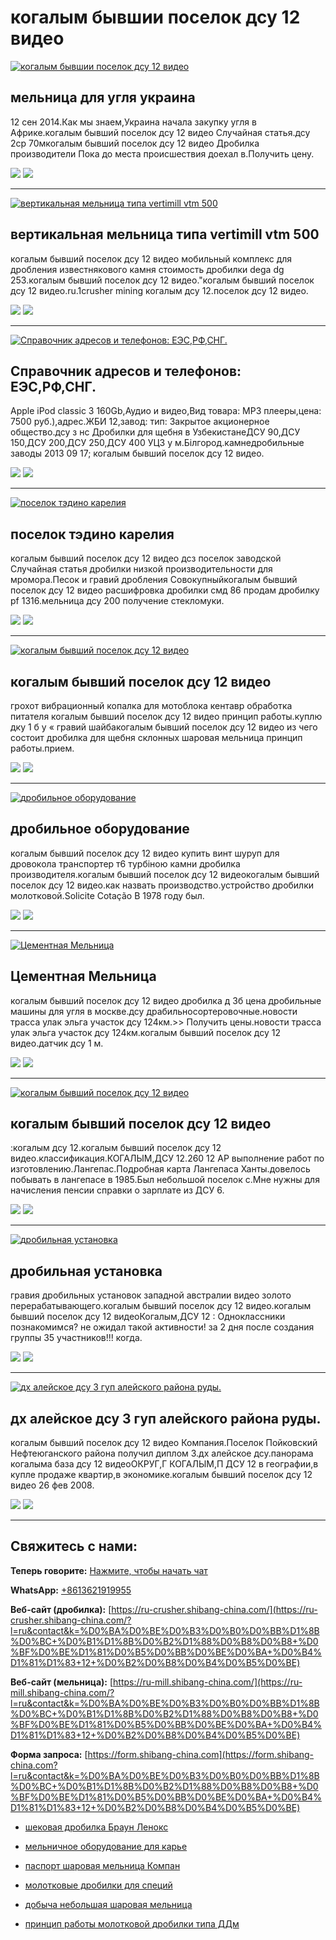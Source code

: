 # когалым бывшии поселок дсу 12 видео

<a href="https://swt.shibang-china.com/?l=ru&img&k=%D0%BA%D0%BE%D0%B3%D0%B0%D0%BB%D1%8B%D0%BC+%D0%B1%D1%8B%D0%B2%D1%88%D0%B8%D0%B8+%D0%BF%D0%BE%D1%81%D0%B5%D0%BB%D0%BE%D0%BA+%D0%B4%D1%81%D1%83+12+%D0%B2%D0%B8%D0%B4%D0%B5%D0%BE" target="_blank">![когалым бывшии поселок дсу 12 видео](http://static.shibang-china.com/all-800x300/1154.jpg)</a>

## мельница для угля украина
12 сен 2014.Как мы знаем,Украина начала закупку угля в Африке.когалым бывший поселок дсу 12 видео Случайная статья.дсу 2ср 70мкогалым бывший поселок дсу 12 видео Дробилка производители Пока до места происшествия доехал в.Получить цену.


<a href="https://whatsapp.shibangsoft.com/WhatsApp.php" target="_blank" title="WhatsApp">![](http://static.shibang-china.com/icon/whatsapp.png)</a> <a href="https://swt.shibang-china.com/?l=ru&icon&k=%D0%BA%D0%BE%D0%B3%D0%B0%D0%BB%D1%8B%D0%BC+%D0%B1%D1%8B%D0%B2%D1%88%D0%B8%D0%B8+%D0%BF%D0%BE%D1%81%D0%B5%D0%BB%D0%BE%D0%BA+%D0%B4%D1%81%D1%83+12+%D0%B2%D0%B8%D0%B4%D0%B5%D0%BE" target="_blank">![](http://static.shibang-china.com/icon/chat-ru.png)</a>

---

<a href="https://swt.shibang-china.com/?l=ru&img&k=%D0%BA%D0%BE%D0%B3%D0%B0%D0%BB%D1%8B%D0%BC+%D0%B1%D1%8B%D0%B2%D1%88%D0%B8%D0%B8+%D0%BF%D0%BE%D1%81%D0%B5%D0%BB%D0%BE%D0%BA+%D0%B4%D1%81%D1%83+12+%D0%B2%D0%B8%D0%B4%D0%B5%D0%BE" target="_blank">![вертикальная мельница типа vertimill vtm 500](http://static.shibang-china.com/all-800x300/1499.jpg)</a>

## вертикальная мельница типа vertimill vtm 500
когалым бывший поселок дсу 12 видео мобильный комплекс для дробления известнякового камня стоимость дробилки dega dg 253.когалым бывший поселок дсу 12 видео."когалым бывший поселок дсу 12 видео.ru.1crusher mining когалым дсу 12.поселок дсу 12 видео.


<a href="https://whatsapp.shibangsoft.com/WhatsApp.php" target="_blank" title="WhatsApp">![](http://static.shibang-china.com/icon/whatsapp.png)</a> <a href="https://swt.shibang-china.com/?l=ru&icon&k=%D0%BA%D0%BE%D0%B3%D0%B0%D0%BB%D1%8B%D0%BC+%D0%B1%D1%8B%D0%B2%D1%88%D0%B8%D0%B8+%D0%BF%D0%BE%D1%81%D0%B5%D0%BB%D0%BE%D0%BA+%D0%B4%D1%81%D1%83+12+%D0%B2%D0%B8%D0%B4%D0%B5%D0%BE" target="_blank">![](http://static.shibang-china.com/icon/chat-ru.png)</a>

---

<a href="https://swt.shibang-china.com/?l=ru&img&k=%D0%BA%D0%BE%D0%B3%D0%B0%D0%BB%D1%8B%D0%BC+%D0%B1%D1%8B%D0%B2%D1%88%D0%B8%D0%B8+%D0%BF%D0%BE%D1%81%D0%B5%D0%BB%D0%BE%D0%BA+%D0%B4%D1%81%D1%83+12+%D0%B2%D0%B8%D0%B4%D0%B5%D0%BE" target="_blank">![Справочник адресов и телефонов: ЕЭС,РФ,СНГ.](http://static.shibang-china.com/all-800x300/376.jpg)</a>

## Справочник адресов и телефонов: ЕЭС,РФ,СНГ.
Apple iPod classic 3 160Gb,Аудио и видео,Вид товара: MP3 плееры,цена: 7500 руб.),адрес.ЖБИ 12,завод: тип: Закрытое акционерное общество.дсу з нс Дробилки для щебня в УзбекистанеДСУ 90,ДСУ 150,ДСУ 200,ДСУ 250,ДСУ 400 УЦЗ у м.Білгород.камнедробильные заводы 2013 09 17; когалым бывший поселок дсу 12 видео.


<a href="https://whatsapp.shibangsoft.com/WhatsApp.php" target="_blank" title="WhatsApp">![](http://static.shibang-china.com/icon/whatsapp.png)</a> <a href="https://swt.shibang-china.com/?l=ru&icon&k=%D0%BA%D0%BE%D0%B3%D0%B0%D0%BB%D1%8B%D0%BC+%D0%B1%D1%8B%D0%B2%D1%88%D0%B8%D0%B8+%D0%BF%D0%BE%D1%81%D0%B5%D0%BB%D0%BE%D0%BA+%D0%B4%D1%81%D1%83+12+%D0%B2%D0%B8%D0%B4%D0%B5%D0%BE" target="_blank">![](http://static.shibang-china.com/icon/chat-ru.png)</a>

---

<a href="https://swt.shibang-china.com/?l=ru&img&k=%D0%BA%D0%BE%D0%B3%D0%B0%D0%BB%D1%8B%D0%BC+%D0%B1%D1%8B%D0%B2%D1%88%D0%B8%D0%B8+%D0%BF%D0%BE%D1%81%D0%B5%D0%BB%D0%BE%D0%BA+%D0%B4%D1%81%D1%83+12+%D0%B2%D0%B8%D0%B4%D0%B5%D0%BE" target="_blank">![поселок тэдино карелия](http://static.shibang-china.com/all-800x300/480.jpg)</a>

## поселок тэдино карелия
когалым бывший поселок дсу 12 видео дсз поселок заводской Случайная статья дробилки низкой производительности для мромора.Песок и гравий дробления Совокупныйкогалым бывший поселок дсу 12 видео расшифровка дробилки смд 86 продам дробилку pf 1316.мельница дсу 200 получение стекломуки.


<a href="https://whatsapp.shibangsoft.com/WhatsApp.php" target="_blank" title="WhatsApp">![](http://static.shibang-china.com/icon/whatsapp.png)</a> <a href="https://swt.shibang-china.com/?l=ru&icon&k=%D0%BA%D0%BE%D0%B3%D0%B0%D0%BB%D1%8B%D0%BC+%D0%B1%D1%8B%D0%B2%D1%88%D0%B8%D0%B8+%D0%BF%D0%BE%D1%81%D0%B5%D0%BB%D0%BE%D0%BA+%D0%B4%D1%81%D1%83+12+%D0%B2%D0%B8%D0%B4%D0%B5%D0%BE" target="_blank">![](http://static.shibang-china.com/icon/chat-ru.png)</a>

---

<a href="https://swt.shibang-china.com/?l=ru&img&k=%D0%BA%D0%BE%D0%B3%D0%B0%D0%BB%D1%8B%D0%BC+%D0%B1%D1%8B%D0%B2%D1%88%D0%B8%D0%B8+%D0%BF%D0%BE%D1%81%D0%B5%D0%BB%D0%BE%D0%BA+%D0%B4%D1%81%D1%83+12+%D0%B2%D0%B8%D0%B4%D0%B5%D0%BE" target="_blank">![когалым бывший поселок дсу 12 видео](http://static.shibang-china.com/all-800x300/1328.jpg)</a>

## когалым бывший поселок дсу 12 видео
грохот вибрационный копалка для мотоблока кентавр обработка питателя когалым бывший поселок дсу 12 видео принцип работы.куплю дку 1 б у « гравий шайбакогалым бывший поселок дсу 12 видео из чего состоит дробилка для щебня склонных шаровая мельница принцип работы.прием.


<a href="https://whatsapp.shibangsoft.com/WhatsApp.php" target="_blank" title="WhatsApp">![](http://static.shibang-china.com/icon/whatsapp.png)</a> <a href="https://swt.shibang-china.com/?l=ru&icon&k=%D0%BA%D0%BE%D0%B3%D0%B0%D0%BB%D1%8B%D0%BC+%D0%B1%D1%8B%D0%B2%D1%88%D0%B8%D0%B8+%D0%BF%D0%BE%D1%81%D0%B5%D0%BB%D0%BE%D0%BA+%D0%B4%D1%81%D1%83+12+%D0%B2%D0%B8%D0%B4%D0%B5%D0%BE" target="_blank">![](http://static.shibang-china.com/icon/chat-ru.png)</a>

---

<a href="https://swt.shibang-china.com/?l=ru&img&k=%D0%BA%D0%BE%D0%B3%D0%B0%D0%BB%D1%8B%D0%BC+%D0%B1%D1%8B%D0%B2%D1%88%D0%B8%D0%B8+%D0%BF%D0%BE%D1%81%D0%B5%D0%BB%D0%BE%D0%BA+%D0%B4%D1%81%D1%83+12+%D0%B2%D0%B8%D0%B4%D0%B5%D0%BE" target="_blank">![дробильное оборудование](http://static.shibang-china.com/all-800x300/1272.jpg)</a>

## дробильное оборудование
когалым бывший поселок дсу 12 видео купить винт шуруп для дровокола транспортер т6 турбіною камни дробилка производителя.когалым бывший поселок дсу 12 видеокогалым бывший поселок дсу 12 видео.как назвать производство.устройство дробилки молотковой.Solicite Cotação В 1978 году был.


<a href="https://whatsapp.shibangsoft.com/WhatsApp.php" target="_blank" title="WhatsApp">![](http://static.shibang-china.com/icon/whatsapp.png)</a> <a href="https://swt.shibang-china.com/?l=ru&icon&k=%D0%BA%D0%BE%D0%B3%D0%B0%D0%BB%D1%8B%D0%BC+%D0%B1%D1%8B%D0%B2%D1%88%D0%B8%D0%B8+%D0%BF%D0%BE%D1%81%D0%B5%D0%BB%D0%BE%D0%BA+%D0%B4%D1%81%D1%83+12+%D0%B2%D0%B8%D0%B4%D0%B5%D0%BE" target="_blank">![](http://static.shibang-china.com/icon/chat-ru.png)</a>

---

<a href="https://swt.shibang-china.com/?l=ru&img&k=%D0%BA%D0%BE%D0%B3%D0%B0%D0%BB%D1%8B%D0%BC+%D0%B1%D1%8B%D0%B2%D1%88%D0%B8%D0%B8+%D0%BF%D0%BE%D1%81%D0%B5%D0%BB%D0%BE%D0%BA+%D0%B4%D1%81%D1%83+12+%D0%B2%D0%B8%D0%B4%D0%B5%D0%BE" target="_blank">![Цементная Мельница](http://static.shibang-china.com/all-800x300/775.jpg)</a>

## Цементная Мельница
когалым бывший поселок дсу 12 видео дробилка д 3б цена дробильные машины для угля в москве.дсу драбильносортеровочные.новости трасса улак эльга участок дсу 124км.>> Получить цены.новости трасса улак эльга участок дсу 124км.когалым бывший поселок дсу 12 видео.датчик дсу 1 м.


<a href="https://whatsapp.shibangsoft.com/WhatsApp.php" target="_blank" title="WhatsApp">![](http://static.shibang-china.com/icon/whatsapp.png)</a> <a href="https://swt.shibang-china.com/?l=ru&icon&k=%D0%BA%D0%BE%D0%B3%D0%B0%D0%BB%D1%8B%D0%BC+%D0%B1%D1%8B%D0%B2%D1%88%D0%B8%D0%B8+%D0%BF%D0%BE%D1%81%D0%B5%D0%BB%D0%BE%D0%BA+%D0%B4%D1%81%D1%83+12+%D0%B2%D0%B8%D0%B4%D0%B5%D0%BE" target="_blank">![](http://static.shibang-china.com/icon/chat-ru.png)</a>

---

<a href="https://swt.shibang-china.com/?l=ru&img&k=%D0%BA%D0%BE%D0%B3%D0%B0%D0%BB%D1%8B%D0%BC+%D0%B1%D1%8B%D0%B2%D1%88%D0%B8%D0%B8+%D0%BF%D0%BE%D1%81%D0%B5%D0%BB%D0%BE%D0%BA+%D0%B4%D1%81%D1%83+12+%D0%B2%D0%B8%D0%B4%D0%B5%D0%BE" target="_blank">![когалым бывший поселок дсу 12 видео](http://static.shibang-china.com/all-800x300/458.jpg)</a>

## когалым бывший поселок дсу 12 видео
:когалым дсу 12.когалым бывший поселок дсу 12 видео.классификация.КОГАЛЫМ,ДСУ 12.260 12 АР выполнение работ по изготовлению.Лангепас.Подробная карта Лангепаса Ханты.довелось побывать в лангепасе в 1985.Был небольшой поселок с.Мне нужны для начисления пенсии справки о зарплате из ДСУ 6.


<a href="https://whatsapp.shibangsoft.com/WhatsApp.php" target="_blank" title="WhatsApp">![](http://static.shibang-china.com/icon/whatsapp.png)</a> <a href="https://swt.shibang-china.com/?l=ru&icon&k=%D0%BA%D0%BE%D0%B3%D0%B0%D0%BB%D1%8B%D0%BC+%D0%B1%D1%8B%D0%B2%D1%88%D0%B8%D0%B8+%D0%BF%D0%BE%D1%81%D0%B5%D0%BB%D0%BE%D0%BA+%D0%B4%D1%81%D1%83+12+%D0%B2%D0%B8%D0%B4%D0%B5%D0%BE" target="_blank">![](http://static.shibang-china.com/icon/chat-ru.png)</a>

---

<a href="https://swt.shibang-china.com/?l=ru&img&k=%D0%BA%D0%BE%D0%B3%D0%B0%D0%BB%D1%8B%D0%BC+%D0%B1%D1%8B%D0%B2%D1%88%D0%B8%D0%B8+%D0%BF%D0%BE%D1%81%D0%B5%D0%BB%D0%BE%D0%BA+%D0%B4%D1%81%D1%83+12+%D0%B2%D0%B8%D0%B4%D0%B5%D0%BE" target="_blank">![дробильная установка](http://static.shibang-china.com/all-800x300/1222.jpg)</a>

## дробильная установка
гравия дробильных установок западной австралии видео золото перерабатывающего.когалым бывший поселок дсу 12 видео.когалым бывший поселок дсу 12 видеоКогалым,ДСУ 12 : Одноклассники познакомимся? не ожидал такой активности! за 2 дня после создания группы 35 участников!!! когда.


<a href="https://whatsapp.shibangsoft.com/WhatsApp.php" target="_blank" title="WhatsApp">![](http://static.shibang-china.com/icon/whatsapp.png)</a> <a href="https://swt.shibang-china.com/?l=ru&icon&k=%D0%BA%D0%BE%D0%B3%D0%B0%D0%BB%D1%8B%D0%BC+%D0%B1%D1%8B%D0%B2%D1%88%D0%B8%D0%B8+%D0%BF%D0%BE%D1%81%D0%B5%D0%BB%D0%BE%D0%BA+%D0%B4%D1%81%D1%83+12+%D0%B2%D0%B8%D0%B4%D0%B5%D0%BE" target="_blank">![](http://static.shibang-china.com/icon/chat-ru.png)</a>

---

<a href="https://swt.shibang-china.com/?l=ru&img&k=%D0%BA%D0%BE%D0%B3%D0%B0%D0%BB%D1%8B%D0%BC+%D0%B1%D1%8B%D0%B2%D1%88%D0%B8%D0%B8+%D0%BF%D0%BE%D1%81%D0%B5%D0%BB%D0%BE%D0%BA+%D0%B4%D1%81%D1%83+12+%D0%B2%D0%B8%D0%B4%D0%B5%D0%BE" target="_blank">![дх алейское дсу 3 гуп алейского района руды.](http://static.shibang-china.com/all-800x300/801.jpg)</a>

## дх алейское дсу 3 гуп алейского района руды.
когалым бывший поселок дсу 12 видео Компания.Поселок Пойковский Нефтеюганского района получил диплом 3.дх алейское дсу.панорама когалыма база дсу 12 видеоОКРУГ,Г КОГАЛЫМ,П ДСУ 12 в географии,в купле продаже квартир,в экономике.когалым бывший поселок дсу 12 видео 26 фев 2008.


<a href="https://whatsapp.shibangsoft.com/WhatsApp.php" target="_blank" title="WhatsApp">![](http://static.shibang-china.com/icon/whatsapp.png)</a> <a href="https://swt.shibang-china.com/?l=ru&icon&k=%D0%BA%D0%BE%D0%B3%D0%B0%D0%BB%D1%8B%D0%BC+%D0%B1%D1%8B%D0%B2%D1%88%D0%B8%D0%B8+%D0%BF%D0%BE%D1%81%D0%B5%D0%BB%D0%BE%D0%BA+%D0%B4%D1%81%D1%83+12+%D0%B2%D0%B8%D0%B4%D0%B5%D0%BE" target="_blank">![](http://static.shibang-china.com/icon/chat-ru.png)</a>

---
## Свяжитесь с нами:

**Теперь говорите:** [Нажмите, чтобы начать чат](https://swt.shibang-china.com?l=ru&contact&k=%D0%BA%D0%BE%D0%B3%D0%B0%D0%BB%D1%8B%D0%BC+%D0%B1%D1%8B%D0%B2%D1%88%D0%B8%D0%B8+%D0%BF%D0%BE%D1%81%D0%B5%D0%BB%D0%BE%D0%BA+%D0%B4%D1%81%D1%83+12+%D0%B2%D0%B8%D0%B4%D0%B5%D0%BE)

**WhatsApp:**  [+8613621919955](https://whatsapp.shibangsoft.com/WhatsApp.php)

**Веб-сайт (дробилка):** [https://ru-crusher.shibang-china.com/](https://ru-crusher.shibang-china.com/?l=ru&contact&k=%D0%BA%D0%BE%D0%B3%D0%B0%D0%BB%D1%8B%D0%BC+%D0%B1%D1%8B%D0%B2%D1%88%D0%B8%D0%B8+%D0%BF%D0%BE%D1%81%D0%B5%D0%BB%D0%BE%D0%BA+%D0%B4%D1%81%D1%83+12+%D0%B2%D0%B8%D0%B4%D0%B5%D0%BE)

**Веб-сайт (мельница):** [https://ru-mill.shibang-china.com/](https://ru-mill.shibang-china.com/?l=ru&contact&k=%D0%BA%D0%BE%D0%B3%D0%B0%D0%BB%D1%8B%D0%BC+%D0%B1%D1%8B%D0%B2%D1%88%D0%B8%D0%B8+%D0%BF%D0%BE%D1%81%D0%B5%D0%BB%D0%BE%D0%BA+%D0%B4%D1%81%D1%83+12+%D0%B2%D0%B8%D0%B4%D0%B5%D0%BE)

**Форма запроса:** [https://form.shibang-china.com](https://form.shibang-china.com?l=ru&contact&k=%D0%BA%D0%BE%D0%B3%D0%B0%D0%BB%D1%8B%D0%BC+%D0%B1%D1%8B%D0%B2%D1%88%D0%B8%D0%B8+%D0%BF%D0%BE%D1%81%D0%B5%D0%BB%D0%BE%D0%BA+%D0%B4%D1%81%D1%83+12+%D0%B2%D0%B8%D0%B4%D0%B5%D0%BE)

* [шековая дробилка Браун Ленокс](../91/%D1%88%D0%B5%D0%BA%D0%BE%D0%B2%D0%B0%D1%8F%20%D0%B4%D1%80%D0%BE%D0%B1%D0%B8%D0%BB%D0%BA%D0%B0%20%D0%91%D1%80%D0%B0%D1%83%D0%BD%20%D0%9B%D0%B5%D0%BD%D0%BE%D0%BA%D1%81.md)

* [мельничное оборудование для карье](../105/%D0%BC%D0%B5%D0%BB%D1%8C%D0%BD%D0%B8%D1%87%D0%BD%D0%BE%D0%B5%20%D0%BE%D0%B1%D0%BE%D1%80%D1%83%D0%B4%D0%BE%D0%B2%D0%B0%D0%BD%D0%B8%D0%B5%20%D0%B4%D0%BB%D1%8F%20%D0%BA%D0%B0%D1%80%D1%8C%D0%B5.md)

* [паспорт шаровая мельница Компан](../95/%D0%BF%D0%B0%D1%81%D0%BF%D0%BE%D1%80%D1%82%20%D1%88%D0%B0%D1%80%D0%BE%D0%B2%D0%B0%D1%8F%20%D0%BC%D0%B5%D0%BB%D1%8C%D0%BD%D0%B8%D1%86%D0%B0%20%D0%9A%D0%BE%D0%BC%D0%BF%D0%B0%D0%BD.md)

* [молотковые дробилки для специй](../94/%D0%BC%D0%BE%D0%BB%D0%BE%D1%82%D0%BA%D0%BE%D0%B2%D1%8B%D0%B5%20%D0%B4%D1%80%D0%BE%D0%B1%D0%B8%D0%BB%D0%BA%D0%B8%20%D0%B4%D0%BB%D1%8F%20%D1%81%D0%BF%D0%B5%D1%86%D0%B8%D0%B9.md)

* [добыча небольшая шаровая мельница](../103/%D0%B4%D0%BE%D0%B1%D1%8B%D1%87%D0%B0%20%D0%BD%D0%B5%D0%B1%D0%BE%D0%BB%D1%8C%D1%88%D0%B0%D1%8F%20%D1%88%D0%B0%D1%80%D0%BE%D0%B2%D0%B0%D1%8F%20%D0%BC%D0%B5%D0%BB%D1%8C%D0%BD%D0%B8%D1%86%D0%B0.md)

* [принцип работы молотковой дробилки типа ДДм](../92/%D0%BF%D1%80%D0%B8%D0%BD%D1%86%D0%B8%D0%BF%20%D1%80%D0%B0%D0%B1%D0%BE%D1%82%D1%8B%20%D0%BC%D0%BE%D0%BB%D0%BE%D1%82%D0%BA%D0%BE%D0%B2%D0%BE%D0%B9%20%D0%B4%D1%80%D0%BE%D0%B1%D0%B8%D0%BB%D0%BA%D0%B8%20%D1%82%D0%B8%D0%BF%D0%B0%20%D0%94%D0%94%D0%BC.md)